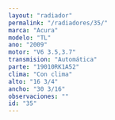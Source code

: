 ```yaml
---
layout: "radiador"
permalink: "/radiadores/35/"
marca: "Acura"
modelo: "TL"
ano: "2009"
motor: "V6 3.5,3.7"
transmision: "Automática"
parte: "19010RK1A52"
clima: "Con clima"
alto: "16 3/4"
ancho: "30 3/16"
observaciones: ""
id: "35"
---
```


